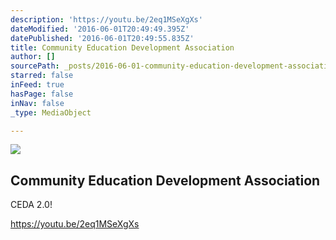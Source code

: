 ```yaml
---
description: 'https://youtu.be/2eq1MSeXgXs'
dateModified: '2016-06-01T20:49:49.395Z'
datePublished: '2016-06-01T20:49:55.835Z'
title: Community Education Development Association
author: []
sourcePath: _posts/2016-06-01-community-education-development-association.md
starred: false
inFeed: true
hasPage: false
inNav: false
_type: MediaObject

---
```

<article style=""><img src="https://the-grid-user-content.s3-us-west-2.amazonaws.com/4e88bd57-b0a6-48bb-9530-edd7ab69f7ed.jpg" /><h1>Community Education Development Association</h1><p>CEDA 2.0!</p></article>

https://youtu.be/2eq1MSeXgXs
